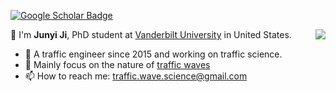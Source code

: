 [![Google Scholar Badge](https://img.shields.io/badge/Google-Scholar-blue)](https://scholar.google.com/citations?user=VJz-xKsAAAAJ&hl=en)

<img align="right" src="https://github-readme-stats.vercel.app/api?username=junyi9&show_icons=true&icon_color=805AD5&text_color=718096&bg_color=ffffff&hide_title=true" />

👋 I'm **Junyi Ji**, PhD student at [Vanderbilt University](https://www.vanderbilt.edu/) in United States.

- 🌱 A traffic engineer since 2015 and working on traffic science.
- 💬 Mainly focus on the nature of [traffic waves](https://trafficwaves.github.io)
- 📫 How to reach me: [traffic.wave.science@gmail.com](traffic.wave.science@gmail.com)
